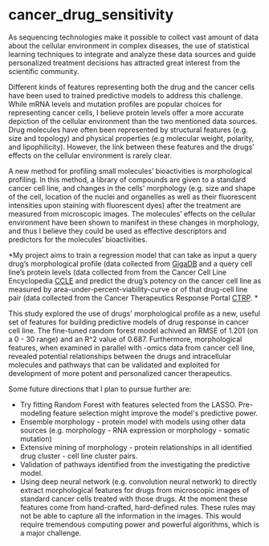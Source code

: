 # cancer_drug_sensitivity
As sequencing technologies make it possible to collect vast amount of data about the cellular environment
in complex diseases, the use of statistical learning techniques to integrate and analyze these data sources
and guide personalized treatment decisions has attracted great interest from the scientific community.<br>

Different kinds of features representing both the drug and the cancer cells have been used to trained predictive
models to address this challenge. While mRNA levels and mutation profiles are popular choices for representing
cancer cells, I believe protein levels offer a more accurate depiction of the cellular environment than the
two mentioned data sources. Drug molecules have often been represented by structural features (e.g. size
and topology) and physical properties (e.g molecular weight, polarity, and lipophilicity). However, the link
between these features and the drugs’ effects on the cellular environment is rarely clear.<br>

A new method for profiling small molecules’ bioactivities is morphological profiling. In this method, a library
of compounds are given to a standard cancer cell line, and changes in the cells’ morphology (e.g. size and
shape of the cell, location of the nuclei and organelles as well as their fluorescent intensities upon staining
with fluorescent dyes) after the treatment are measured from microscopic images. The molecules’ effects on
the cellular environment have been shown to manifest in these changes in morphology, and thus I believe
they could be used as effective descriptors and predictors for the molecules’ bioactivities.<br>

*My project aims to train a regression model that can take as input a query drug’s morphological profile (data collected from [GigaDB](http://gigadb.org/dataset/100351)  and a
query cell line’s protein levels (data collected from from the Cancer Cell Line Encyclopedia [CCLE](https://portals.broadinstitute.org/ccle) and predict the drug’s potency on
the cancer cell line as measured by area-under-percent-viability-curve or of that drug-cell line pair (data collected from the Cancer Therapeutics Response Portal [CTRP](https://portals.broadinstitute.org/ctrp/). *<br>

This study explored the use of drugs' morphological profile as a new, useful set of features for building predictive models of drug response in cancer cell line. The fine-tuned random forest model achived an RMSE of 1.201 (on a 0 - 30 range) and an R^2 value of 0.687. Furthermore, morphological features, when examined in parallel with -omics data from cancer cell line, revealed potential relationships between the drugs and intracellular molecules and pathways that can be validated and exploited for development of more potent and personalized cancer therapeutics.

Some future directions that I plan to pursue further are:
* Try fitting Random Forest with features selected from the LASSO. Pre-modeling feature selection might improve the model's predictive power.
* Ensemble morphology - protein model with models using other data sources (e.g. morphology - RNA expression or morphology - somatic mutation)
* Extensive mining of morphology - protein relationships in all identified drug cluster - cell line cluster pairs.
* Validation of pathways identified from the investigating the predictive model.
* Using deep neural network (e.g. convolution neural network) to directly extract morphological features for drugs from microscopic images of standard cancer cells treated with those drugs. At the moment these features come from hand-crafted, hard-defined rules. These rules may not be able to capture all the information in the images. This would require tremendous computing power and powerful algorithms, which is a major challenge.
